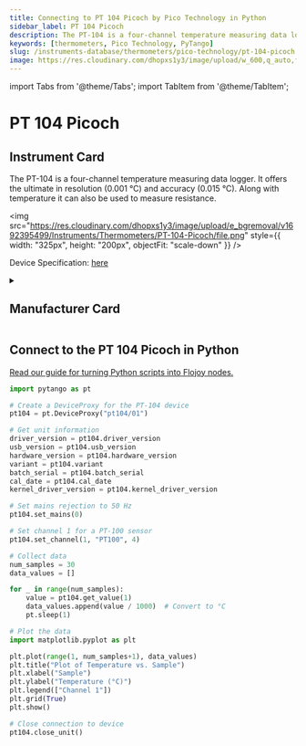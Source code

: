 ```yaml
---
title: Connecting to PT 104 Picoch by Pico Technology in Python
sidebar_label: PT 104 Picoch
description: The PT-104 is a four-channel temperature measuring data logger. It offers the ultimate in resolution (0.001 °C) and accuracy (0.015 °C). Along with temperature it can also be used to measure resistance.
keywords: [thermometers, Pico Technology, PyTango]
slug: /instruments-database/thermometers/pico-technology/pt-104-picoch
image: https://res.cloudinary.com/dhopxs1y3/image/upload/w_600,q_auto,f_auto/e_bgremoval/v1692395499/Instruments/Thermometers/PT-104-Picoch/file.jpg
---
```


import Tabs from '@theme/Tabs';
import TabItem from '@theme/TabItem';

# PT 104 Picoch

## Instrument Card

<div className="flex">

<div>

The PT-104 is a four-channel temperature measuring data logger. It offers the ultimate in resolution (0.001 °C) and accuracy (0.015 °C). Along with temperature it can also be used to measure resistance.

</div>

<img src="https://res.cloudinary.com/dhopxs1y3/image/upload/e_bgremoval/v1692395499/Instruments/Thermometers/PT-104-Picoch/file.png" style={{ width: "325px", height: "200px", objectFit: "scale-down" }} />

</div>

<div className="flex text-center">

<p>Device Specification: <a target="\_blank" href="https://www.picotech.com/download/datasheets/usb-pt-104-prt-data-logger-data-sheet.pdf">here</a></p>

</div>

<details style={{ marginTop: "15px"}}>
<summary><h2>Manufacturer Card</h2></summary>

<img src="https://res.cloudinary.com/dhopxs1y3/image/upload/v1692806165/Instruments/Vendor%20Logos/PicoTechnology.png" style={{ width: "100%", height: "170px",objectFit: "scale-down" }} />

Pico Technology was established in 1991 and soon became a leader in the field of [PC Oscilloscopes](https://www.picotech.com/products/oscilloscope) and [data loggers](https://www.picotech.com/products/data-logger).
Pico has always been recognized for providing innovative, cost-effective alternatives to traditional test equipment and data acquisition products. In doing so, we have made high-quality instrumentation affordable.

<ul>
  <li>Headquarters: Texas, United States</li>
  <li>Yearly Revenue (millions, USD): 24.0</li>
  <li>Vendor Website: <a href="https://www.picotech.com/">here</a></li>
</ul>
</details>

## Connect to the PT 104 Picoch in Python

[Read our guide for turning Python scripts into Flojoy nodes.](https://docs.flojoy.ai/custom-nodes/creating-custom-node/)
<Tabs>
<TabItem value="PyTango" label="PyTango">

```python
import pytango as pt

# Create a DeviceProxy for the PT-104 device
pt104 = pt.DeviceProxy("pt104/01")

# Get unit information
driver_version = pt104.driver_version
usb_version = pt104.usb_version
hardware_version = pt104.hardware_version
variant = pt104.variant
batch_serial = pt104.batch_serial
cal_date = pt104.cal_date
kernel_driver_version = pt104.kernel_driver_version

# Set mains rejection to 50 Hz
pt104.set_mains(0)

# Set channel 1 for a PT-100 sensor
pt104.set_channel(1, "PT100", 4)

# Collect data
num_samples = 30
data_values = []

for _ in range(num_samples):
    value = pt104.get_value(1)
    data_values.append(value / 1000)  # Convert to °C
    pt.sleep(1)

# Plot the data
import matplotlib.pyplot as plt

plt.plot(range(1, num_samples+1), data_values)
plt.title("Plot of Temperature vs. Sample")
plt.xlabel("Sample")
plt.ylabel("Temperature (°C)")
plt.legend(["Channel 1"])
plt.grid(True)
plt.show()

# Close connection to device
pt104.close_unit()
```

</TabItem>
</Tabs>